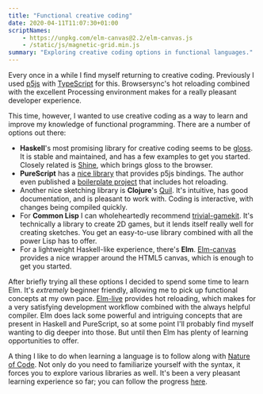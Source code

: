 ```yaml
---
title: "Functional creative coding"
date: 2020-04-11T11:07:30+01:00
scriptNames:
    - https://unpkg.com/elm-canvas@2.2/elm-canvas.js
    - /static/js/magnetic-grid.min.js
summary: "Exploring creative coding options in functional languages."
---
```


Every once in a while I find myself returning to creative coding. Previously I
used [p5js] with [TypeScript] for this. Browsersync's hot reloading combined
with the excellent Processing environment makes for a really pleasant developer
experience.

This time, however, I wanted to use creative coding as a way to learn and
improve my knowledge of functional programming. There are a number of options
out there:

- **Haskell**'s most promising library for creative coding seems to be [gloss].
  It is stable and maintained, and has a few examples to get you started.
  Closely related is [Shine], which brings gloss to the browser.
- **PureScript** has a [nice library][purescript-p5] that provides p5js
  bindings. The author even published a [boilerplate
  project][purescript-p5-starter] that includes hot reloading.
- Another nice sketching library is **Clojure**'s [Quil]. It's intuitive, has
  good documentation, and is pleasant to work with. Coding is interactive, with
  changes being compiled quickly.
- For **Common Lisp** I can wholeheartedly recommend [trivial-gamekit]. It's
  technically a library to create 2D games, but it lends itself really well for
  creating sketches. You get an easy-to-use library combined with all the power
  Lisp has to offer.
- For a lightweight Haskell-like experience, there's **Elm**. [Elm-canvas]
  provides a nice wrapper around the HTML5 canvas, which is enough to get you
  started.

After briefly trying all these options I decided to spend some time to learn
Elm. It's *extremely* beginner friendly, allowing me to pick up functional
concepts at my own pace. [Elm-live] provides hot reloading, which makes for a
very satisfying development workflow combined with the always helpful compiler.
Elm does lack some powerful and intriguing concepts that are present in Haskell
and PureScript, so at some point I'll probably find myself wanting to dig deeper
into those. But until then Elm has plenty of learning opportunities to offer.

A thing I like to do when learning a language is to follow along with [Nature of
Code][nature-of-code]. Not only do you need to familiarize yourself with the
syntax, it forces you to explore various libraries as well. It's been a very
pleasant learning experience so far; you can follow the progress
[here][noc-elm].


[p5js]: https://p5js.org/
[TypeScript]: https://github.com/Gaweph/p5-typescript-starter
[gloss]: http://gloss.ouroborus.net/
[Shine]: https://github.com/fgaz/shine
[purescript-p5]: https://github.com/derektmueller/purescript-p5
[purescript-p5-starter]: https://github.com/derektmueller/purescript-p5-boilerplate
[quil]: http://www.quil.info/
[trivial-gamekit]: https://github.com/borodust/trivial-gamekit
[Elm-canvas]: https://package.elm-lang.org/packages/joakin/elm-canvas/latest/
[elm-live]: https://github.com/wking-io/elm-live
[nature-of-code]: https://natureofcode.com/
[noc-elm]: https://www.github.com/mark-gerarts/nature-of-code-elm
